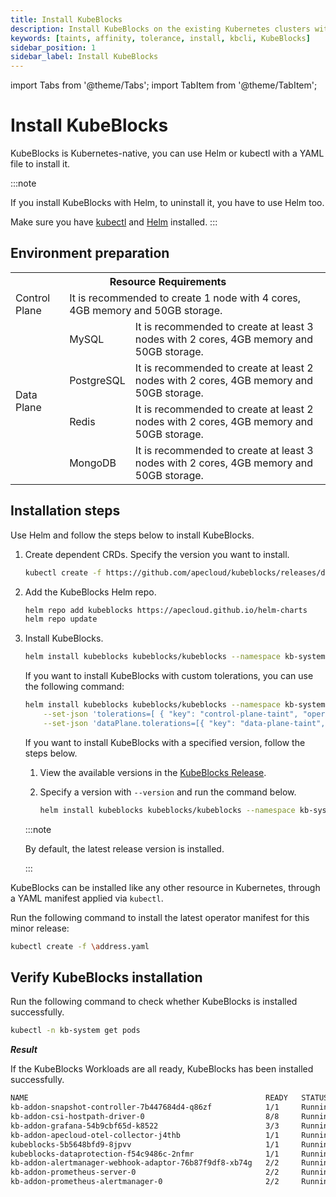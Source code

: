 ```yaml
---
title: Install KubeBlocks
description: Install KubeBlocks on the existing Kubernetes clusters with Helm
keywords: [taints, affinity, tolerance, install, kbcli, KubeBlocks]
sidebar_position: 1
sidebar_label: Install KubeBlocks
---
```


import Tabs from '@theme/Tabs';
import TabItem from '@theme/TabItem';

# Install KubeBlocks 

KubeBlocks is Kubernetes-native, you can use Helm or kubectl with a YAML file to install it.

:::note

If you install KubeBlocks with Helm, to uninstall it, you have to use Helm too.

Make sure you have [kubectl](https://kubernetes.io/docs/tasks/tools/) and [Helm](https://helm.sh/docs/intro/install/) installed.
:::

## Environment preparation

<table>
	<tr>
	    <th colspan="3">Resource Requirements</th>
	</tr >
	<tr>
	    <td >Control Plane</td>
	    <td colspan="2">It is recommended to create 1 node with 4 cores, 4GB memory and 50GB storage. </td>
	</tr >
	<tr >
	    <td rowspan="4">Data Plane</td>
	    <td> MySQL </td>
	    <td>It is recommended to create at least 3 nodes with 2 cores, 4GB memory and 50GB storage. </td>
	</tr>
	<tr>
	    <td> PostgreSQL </td>
        <td>It is recommended to create at least 2 nodes with 2 cores, 4GB memory and 50GB storage.  </td>
	</tr>
	<tr>
	    <td> Redis </td>
        <td>It is recommended to create at least 2 nodes with 2 cores, 4GB memory and 50GB storage. </td>
	</tr>
	<tr>
	    <td> MongoDB </td>
	    <td>It is recommended to create at least 3 nodes with 2 cores, 4GB memory and 50GB storage. </td>
	</tr>
</table>

## Installation steps

<Tabs>

<TabItem value="Helm" label="Install with Helm" default>

Use Helm and follow the steps below to install KubeBlocks.

1. Create dependent CRDs. Specify the version you want to install.

   ```bash
   kubectl create -f https://github.com/apecloud/kubeblocks/releases/download/vx.x.x/kubeblocks_crds.yaml
   ```

2. Add the KubeBlocks Helm repo.

   ```bash
   helm repo add kubeblocks https://apecloud.github.io/helm-charts
   helm repo update
   ```

3. Install KubeBlocks.

   ```bash
   helm install kubeblocks kubeblocks/kubeblocks --namespace kb-system --create-namespace
   ```

   If you want to install KubeBlocks with custom tolerations, you can use the following command:

   ```bash
   helm install kubeblocks kubeblocks/kubeblocks --namespace kb-system --create-namespace \
       --set-json 'tolerations=[ { "key": "control-plane-taint", "operator": "Equal", "effect": "NoSchedule", "value": "true" } ]' \
       --set-json 'dataPlane.tolerations=[{ "key": "data-plane-taint", "operator": "Equal", "effect": "NoSchedule", "value": "true"    }]'
   ```

   If you want to install KubeBlocks with a specified version, follow the steps below.

   1. View the available versions in the [KubeBlocks Release](https://github.com/apecloud/kubeblocks/releases/).
   2. Specify a version with `--version` and run the command below.

      ```bash
      helm install kubeblocks kubeblocks/kubeblocks --namespace kb-system --create-namespace --version="x.x.x"
      ```

     :::note

     By default, the latest release version is installed.

     :::

</TabItem>

<TabItem value="kubectl" label="Install with kubectl">

KubeBlocks can be installed like any other resource in Kubernetes, through a YAML manifest applied via `kubectl`.

Run the following command to install the latest operator manifest for this minor release:

 ```bash
 kubectl create -f \address.yaml
 ```

</TabItem>

</Tabs>

## Verify KubeBlocks installation

Run the following command to check whether KubeBlocks is installed successfully.

```bash
kubectl -n kb-system get pods
```

***Result***

If the KubeBlocks Workloads are all ready, KubeBlocks has been installed successfully.

```bash
NAME                                                     READY   STATUS       AGE
kb-addon-snapshot-controller-7b447684d4-q86zf            1/1     Running      33d
kb-addon-csi-hostpath-driver-0                           8/8     Running      33d
kb-addon-grafana-54b9cbf65d-k8522                        3/3     Running      33d
kb-addon-apecloud-otel-collector-j4thb                   1/1     Running      33d
kubeblocks-5b5648bfd9-8jpvv                              1/1     Running      33d
kubeblocks-dataprotection-f54c9486c-2nfmr                1/1     Running      33d
kb-addon-alertmanager-webhook-adaptor-76b87f9df8-xb74g   2/2     Running      33d
kb-addon-prometheus-server-0                             2/2     Running      33d
kb-addon-prometheus-alertmanager-0                       2/2     Running      33d
```
